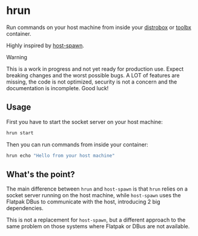 # hrun

Run commands on your host machine from inside your [distrobox](https://github.com/89luca89/distrobox)
or [toolbx](https://github.com/containers/toolbox) container.

Highly inspired by [host-spawn](https://github.com/1player/host-spawn).

> [!WARNING]  
> This is a work in progress and not yet ready for production use. Expect
> breaking changes and the worst possible bugs. A LOT of features are missing,
> the code is not optimized, security is not a concern and the documentation is
> incomplete. Good luck!

## Usage

First you have to start the socket server on your host machine:

```bash
hrun start
```

Then you can run commands from inside your container:

```bash
hrun echo "Hello from your host machine"
```

## What's the point?

The main difference between `hrun` and `host-spawn` is that `hrun` relies on a
socket server running on the host machine, while `host-spawn` uses the Flatpak
DBus to communicate with the host, introducing 2 big dependencies.

This is not a replacement for `host-spawn`, but a different approach to the same
problem on those systems where Flatpak or DBus are not available.
